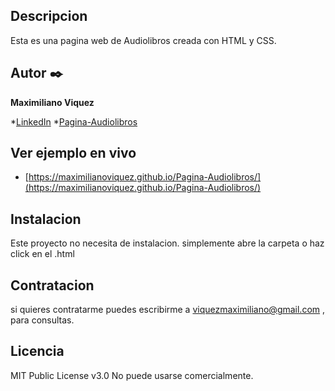 ## Descripcion

Esta es una pagina web de Audiolibros creada con HTML y CSS.

## Autor ✒️
**Maximiliano Viquez**

*[LinkedIn]([https://www.linkedin.com/in/maximiliano-viquez/])
*[Pagina-Audiolibros]((https://maximilianoviquez.github.io/Pagina-Audiolibros/))

## Ver ejemplo en vivo
- [https://maximilianoviquez.github.io/Pagina-Audiolibros/](https://maximilianoviquez.github.io/Pagina-Audiolibros/)

## Instalacion
Este proyecto no necesita de instalacion. simplemente abre la carpeta o haz click en el .html

## Contratacion
si quieres contratarme puedes escribirme a viquezmaximiliano@gmail.com , para consultas.

## Licencia
MIT Public License v3.0
No puede usarse comercialmente.
